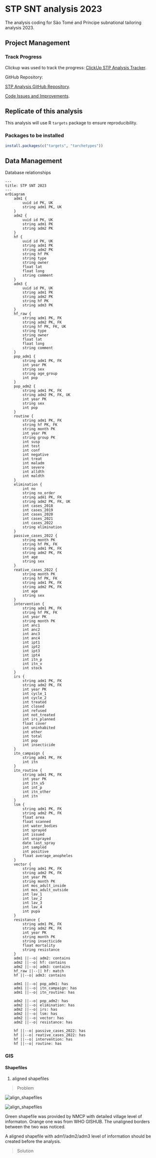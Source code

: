 # STP SNT analysis 2023
The analysis coding for São Tomé and Príncipe subnational tailoring analysis 2023.

## Project Management

### Track Progress

Clickup was used to track the progress: [ClickUp STP Analysis Tracker](https://app.clickup.com/9010032161/v/li/900202049906).

GitHub Repository:

[STP Analysis GitHub Repository](https://github.com/sepmein/stp_snt_2023). 

[Code Issues and Improvements](https://github.com/sepmein/stp_snt_2023/issues).

## Replicate of this analysis

This analysis will use R `targets` package to ensure reproducibility.

### Packages to be installed

```r
install.packages(c("targets", "tarchetypes"))
```

## Data Management

Database relationships

```mermaid
---
title: STP SNT 2023
---
erDiagram
    adm1 {
        uuid id PK, UK
        string adm1 PK, UK
    }
    adm2 {
        uuid id PK, UK
        string adm1 PK
        string adm2 PK
    }
    hf {
        uuid id PK, UK
        string adm1 PK
        string adm2 PK
        string hf PK
        string type
        string owner
        float lat
        float long
        string comment
    }
    adm3 {
        uuid id PK, UK
        string adm1 PK
        string adm2 PK
        string hf PK
        string adm3 PK
    }
    hf_raw {
        string adm1 PK, FK
        string adm2 PK, FK
        string hf PK, FK, UK
        string type
        string owner
        float lat
        float long
        string comment
    }
    pop_adm1 {
        string adm1 PK, FK
        int year PK
        string sex
        string age_group
        int pop
    }
    pop_adm2 {
        string adm1 PK, FK
        string adm2 PK, FK, UK
        int year PK
        string sex
        int pop
    }
    routine {
        string adm1 PK, FK
        string hf PK, FK
        string month PK
        int year PK
        string group PK
        int susp
        int test
        int conf
        int negative
        int treat
        int maladm
        int severe
        int alldth
        int maldth
    }
    elimination {
        int no
        string no_order
        string adm1 PK, FK
        string adm2 PK, FK, UK
        int cases_2018
        int cases_2019
        int cases_2020
        int cases_2021
        int cases_2022
        string elimination
    }
    passive_cases_2022 {
        string month PK
        string hf PK, FK
        string adm1 PK, FK
        string adm2 PK, FK
        int age
        string sex
    }
    reative_cases_2022 {
        string month PK
        string hf PK, FK
        string adm1 PK, FK
        string adm2 PK, FK
        int age
        string sex
    }
    intervention {
        string adm1 PK, FK
        string hf PK, FK
        int year PK
        string month PK
        int anc1
        int anc2
        int anc3
        int anc4
        int ipt1
        int ipt2
        int ipt3
        int ipt4
        int itn_p
        int itn_v
        int stock
    }
    irs {
        string adm1 PK, FK
        string adm2 PK, FK
        int year PK
        int cycle_1
        int cycle_2
        int treated
        int closed
        int refused
        int not_treated
        int irs_planned
        float cover
        int uninhabited
        int other
        int total
        int pop
        int insecticide
    }
    itn_campaign {
        string adm1 PK, FK
        int itn
    }
    itn_routine {
        string adm1 PK, FK
        int year PK
        int itn_u5
        int int_p
        int itn_other
        int itn
    }
    lsm {
        string adm1 PK, FK
        string adm2 PK, FK
        float area
        float scanned
        int water_bodies
        int sprayed
        int issued
        int unsprayed
        date last_spray
        int sampled
        int positive
        float average_anopheles
    }
    vector {
        string adm1 PK, FK
        string adm2 PK, FK
        int year PK
        string month PK
        int mos_adult_inside
        int mos_adult_outside
        int lav_1
        int lav_2
        int lav_3
        int lav_4
        int pupa
    }
    resistance {
        string adm1 PK, FK
        string adm2 PK, FK
        int year PK
        string month PK
        string insecticide
        float mortality
        string resistance
    }
    adm1 ||--o| adm2: contains
    adm2 ||--o| hf: contains
    adm2 ||--o| adm3: contains
    hf_raw ||--|| hf: match
    hf ||--o| adm3: contains

    adm1 ||--o| pop_adm1: has
    adm1 ||--o| itn_campaign: has
    adm1 ||--o| itn_routine: has

    adm2 ||--o| pop_adm2: has
    adm2 ||--o| elimination: has
    adm2 ||--o| irs: has
    adm2 ||--o| lsm: has
    adm2 ||--o| vector: has
    adm2 ||--o| resistance: has
    
    hf ||--o| passive_cases_2022: has
    hf ||--o| reative_cases_2022: has
    hf ||--o| intervention: has
    hf ||--o| routine: has
```

### GIS
#### Shapefiles

1. aligned shapefiles
> Problem

![align_shapefiles](<documentation/1. discrepencies between adm1 adm2 and village level shapefile.png>)

![align_shapefiles](<documentation/2. discrepencies between adm1 adm2 and village level shapefile.png>)

Green shapefile was provided by NMCP with detailed village level of informaton. Orange one was from WHO GISHUB. The unaligned borders between the two was noticed.

A aligned shapefile with adm1/adm2/adm3 level of information should be created before the analysis.

> Solution
